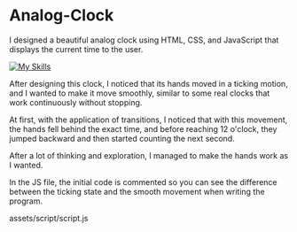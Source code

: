 # Analog-Clock

I designed a beautiful analog clock using HTML, CSS, and JavaScript that displays the current time to the user. 

[![My Skills](https://skillicons.dev/icons?i=js,html,css)](https://skillicons.dev)

After designing this clock, I noticed that its hands moved in a ticking motion, and I wanted to make it move smoothly, similar to some real clocks that work continuously without stopping.

At first, with the application of transitions, I noticed that with this movement, the hands fell behind the exact time, and before reaching 12 o'clock, they jumped backward and then started counting the next second.

After a lot of thinking and exploration, I managed to make the hands work as I wanted.

In the JS file, the initial code is commented so you can see the difference between the ticking state and the smooth movement when writing the program.

assets/script/script.js
